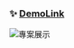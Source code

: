 ### ✨ [DemoLink](https://e-commerce-eta-six-40.vercel.app/)

![專案展示](https://github.com/user-attachments/assets/b4ce71bd-9185-492c-a536-fb3ecbb44e63)
